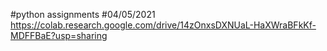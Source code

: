 #python assignments
#04/05/2021
https://colab.research.google.com/drive/14zOnxsDXNUaL-HaXWraBFkKf-MDFFBaE?usp=sharing

